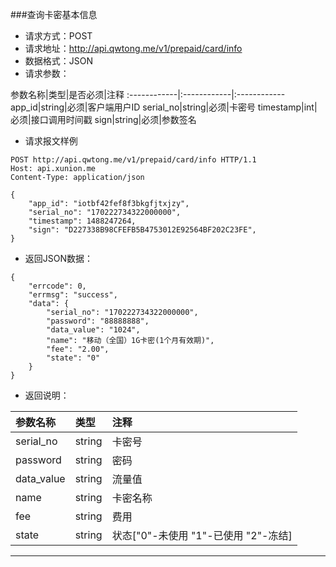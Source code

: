 ###查询卡密基本信息
* 请求方式：POST
* 请求地址：http://api.qwtong.me/v1/prepaid/card/info
* 数据格式：JSON
* 请求参数：

参数名称|类型|是否必须|注释
:------------|:------------|:------------
app_id|string|必须|客户端用户ID
serial_no|string|必须|卡密号
timestamp|int|必须|接口调用时间戳
sign|string|必须|参数签名


* 请求报文样例

```
POST http://api.qwtong.me/v1/prepaid/card/info HTTP/1.1
Host: api.xunion.me
Content-Type: application/json

{
	"app_id": "iotbf42fef8f3bkgfjtxjzy",
	"serial_no": "170222734322000000",
	"timestamp": 1488247264,
	"sign": "D227338B98CFEFB5B4753012E92564BF202C23FE",
}
```

* 返回JSON数据：

```
{
	"errcode": 0,
	"errmsg": "success",
	"data": {
		"serial_no": "170222734322000000",
		"password": "88888888",
		"data_value": "1024",
		"name": "移动（全国）1G卡密(1个月有效期)",
		"fee": "2.00",
		"state": "0"
	}
}
```
* 返回说明：

参数名称|类型|注释
:------------|:------------|:------------
serial_no|string|卡密号
password|string|密码
data_value|string|流量值
name|string|卡密名称
fee|string|费用
state|string|状态["0"-未使用 "1"-已使用 "2"-冻结]

---